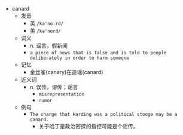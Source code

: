 - canard
  - 发音
    - 英 `/kə'nɑːrd/`
    - 美 `/kə'nɑrd/`
  - 词义
    - n. 谣言，假新闻
    - `a piece of news that is false and is told to people deliberately in order to harm someone`
  - 记忆
    - 金丝雀(canary)在造谣(canard)
  - 近义词
    - n. 误传，谬传；谣言
      - `misrepresentation`
      - `rumor`
  - 例句
    - `The charge that Harding was a political stooge may be a canard.`
      - 关于哈丁是政治密探的指控可能是个谣传。

